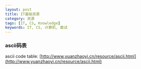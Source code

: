 ```yaml
---
layout: post
title: IT基础资源
category: 资源
tags: [IT, CS, Knowledge]
keywords: IT, CS, 计算机, 面试
---
```


### ascii码表
ascii code table: [http://www.yuanzhaoyi.cn/resource/ascii.html](http://www.yuanzhaoyi.cn/resource/ascii.html)